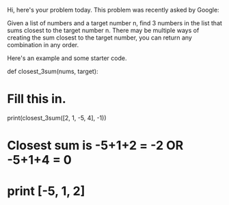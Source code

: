 Hi, here's your problem today. This problem was recently asked by Google:

Given a list of numbers and a target number n, find 3 numbers in the list that sums closest to the target number n. There may be multiple ways of creating the sum closest to the target number, you can return any combination in any order.

Here's an example and some starter code.

def closest_3sum(nums, target):
  # Fill this in.
  
print(closest_3sum([2, 1, -5, 4], -1))
# Closest sum is -5+1+2 = -2 OR -5+1+4 = 0
# print [-5, 1, 2]
